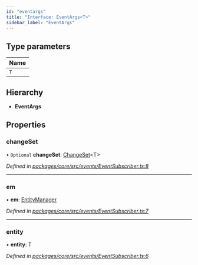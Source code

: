 ```yaml
---
id: "eventargs"
title: "Interface: EventArgs<T>"
sidebar_label: "EventArgs"
---
```


## Type parameters

Name |
------ |
`T` |

## Hierarchy

* **EventArgs**

## Properties

### changeSet

• `Optional` **changeSet**: [ChangeSet](changeset.md)&#60;T>

*Defined in [packages/core/src/events/EventSubscriber.ts:8](https://github.com/mikro-orm/mikro-orm/blob/4249b052e/packages/core/src/events/EventSubscriber.ts#L8)*

___

### em

•  **em**: [EntityManager](../classes/entitymanager.md)

*Defined in [packages/core/src/events/EventSubscriber.ts:7](https://github.com/mikro-orm/mikro-orm/blob/4249b052e/packages/core/src/events/EventSubscriber.ts#L7)*

___

### entity

•  **entity**: T

*Defined in [packages/core/src/events/EventSubscriber.ts:6](https://github.com/mikro-orm/mikro-orm/blob/4249b052e/packages/core/src/events/EventSubscriber.ts#L6)*
